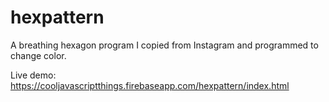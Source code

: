 # hexpattern
A breathing hexagon program I copied from Instagram and programmed to change color.

Live demo: https://cooljavascriptthings.firebaseapp.com/hexpattern/index.html
